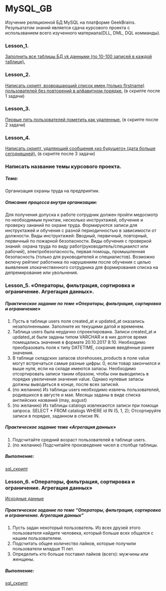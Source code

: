 # MySQL_GB

Изучение реляционной БД MySQL на платформе GeekBrains. 
Резульататом знаний является сдача курсового проекта с использванием всего изученного материала(DLL, DML, DQL комманды).   

### Lesson_1. 
[Заполнить все таблицы БД vk данными (по 10-100 записей в каждой таблице).](https://github.com/ZoooMX/MySQL_GB/blob/main/1-4_lesson/%D0%94%D0%BE%D0%BC%D0%B0%D1%88%D0%BD%D1%8F%D1%8F%20%D1%80%D0%B0%D0%B1%D0%BE%D1%82%D0%B0%20%D0%BA%20%D0%A3%D1%80%D0%BE%D0%BA%D1%83%204.%20%D0%92%D0%B5%D0%B1%D0%B8%D0%BD%D0%B0%D1%80.%20CRUD-%D0%BE%D0%BF%D0%B5%D1%80%D0%B0%D1%86%D0%B8%D0%B8.sql)

### Lesson_2.
[Написать скрипт, возвращающий список имен (только firstname) пользователей без повторений в алфавитном порядке.](https://github.com/ZoooMX/MySQL_GB/blob/main/1-4_lesson/%D0%94%D0%BE%D0%BC%D0%B0%D1%88%D0%BD%D1%8F%D1%8F%20%D1%80%D0%B0%D0%B1%D0%BE%D1%82%D0%B0%20%D0%BA%20%D0%A3%D1%80%D0%BE%D0%BA%D1%83%204.%20%D0%92%D0%B5%D0%B1%D0%B8%D0%BD%D0%B0%D1%80.%20CRUD-%D0%BE%D0%BF%D0%B5%D1%80%D0%B0%D1%86%D0%B8%D0%B8.sql) (в скрипте после 1 задачи)

### Lesson_3. 
[Первые пять пользователей пометить как удаленные.](https://github.com/ZoooMX/MySQL_GB/blob/main/1-4_lesson/%D0%94%D0%BE%D0%BC%D0%B0%D1%88%D0%BD%D1%8F%D1%8F%20%D1%80%D0%B0%D0%B1%D0%BE%D1%82%D0%B0%20%D0%BA%20%D0%A3%D1%80%D0%BE%D0%BA%D1%83%204.%20%D0%92%D0%B5%D0%B1%D0%B8%D0%BD%D0%B0%D1%80.%20CRUD-%D0%BE%D0%BF%D0%B5%D1%80%D0%B0%D1%86%D0%B8%D0%B8.sql) (в скрипте после 2 задачи)

### Lesson_4. 
[Написать скрипт, удаляющий сообщения «из будущего» (дата больше сегодняшней).](https://github.com/ZoooMX/MySQL_GB/blob/main/1-4_lesson/%D0%94%D0%BE%D0%BC%D0%B0%D1%88%D0%BD%D1%8F%D1%8F%20%D1%80%D0%B0%D0%B1%D0%BE%D1%82%D0%B0%20%D0%BA%20%D0%A3%D1%80%D0%BE%D0%BA%D1%83%204.%20%D0%92%D0%B5%D0%B1%D0%B8%D0%BD%D0%B0%D1%80.%20CRUD-%D0%BE%D0%BF%D0%B5%D1%80%D0%B0%D1%86%D0%B8%D0%B8.sql) (в скрипте после 3 задачи)

 
### Написать название темы курсового проекта.
##### Тема: 
Организация охраны труда на предприятии.
##### Описание процесса внутри организации: 
Для получения допуска к работе сотрудник должен пройти медосмотр по необходимым пунктам, 
несколько инструктажей, обучение и проверку зананий по охране труда. Формируются записи 
для инструктажей и обучения с разной периодичностью в зависимости от должности.
Виды инструктажей: Вводный, первичный, повторный, первичный по пожарной безопасности. 
Виды обучения с проверкой знаний: охрана труда по виду работ(руководитель/специаилст или рабочий), 
электробезопасность, первая помощь, промышленная безопасность (только для руководителей и специалистов).
Возможно включу рейтинг работника по нарушениям после обучения с целью выявления 
злокачественного сотрудника для формирования списка на депремирование или увольнения.

### Lesson_5. «Операторы, фильтрация, сортировка и ограничение. Агрегация данных». 
##### Практическое задание по теме «Операторы, фильтрация, сортировка и ограничение»
1. Пусть в таблице users поля created_at и updated_at оказались незаполненными. 
Заполните их текущими датой и временем.
2. Таблица users была неудачно спроектирована. Записи created_at и updated_at были 
заданы типом VARCHAR и в них долгое время помещались значения в формате 20.10.2017 8:10. 
Необходимо преобразовать поля к типу DATETIME, сохранив введённые ранее значения.
3. В таблице складских запасов storehouses_products в поле value могут встречаться 
самые разные цифры: 0, если товар закончился и выше нуля, если на складе имеются запасы. 
Необходимо отсортировать записи таким образом, чтобы они выводились в порядке увеличения 
значения value. Однако нулевые запасы должны выводиться в конце, после всех записей.
4. (по желанию) Из таблицы users необходимо извлечь пользователей, 
родившихся в августе и мае. Месяцы заданы в виде списка английских 
названий (may, august)
5. (по желанию) Из таблицы catalogs извлекаются записи при помощи запроса. 
SELECT * FROM catalogs WHERE id IN (5, 1, 2); Отсортируйте записи в порядке, 
заданном в списке IN.
##### Практическое задание теме «Агрегация данных»
1. Подсчитайте средний возраст пользователей в таблице users.
3. (по желанию) Подсчитайте произведение чисел в столбце таблицы.
##### Выполнение:
[sql_скрипт](https://github.com/ZoooMX/MySQL_GB/blob/main/5_lesson/%D0%94%D0%BE%D0%BC%D0%B0%D1%88%D0%BD%D1%8F%D1%8F%20%D1%80%D0%B0%D0%B1%D0%BE%D1%82%D0%B0%20%D0%BD%D0%B0%20%D0%A3%D1%80%D0%BE%D0%BA%205.%20%D0%92%D0%B8%D0%B4%D0%B5%D0%BE%D1%83%D1%80%D0%BE%D0%BA.%20.sql)

### Lesson_6. «Операторы, фильтрация, сортировка и ограничение. Агрегация данных»
[Исходные данные](https://github.com/ZoooMX/MySQL_GB/blob/main/6_lesson/vk_db_seed.sql)
##### Практическое задание по теме “Операторы, фильтрация, сортировка и ограничение. Агрегация данных”
1. Пусть задан некоторый пользователь. Из всех друзей этого пользователя найдите человека, который больше всех общался с нашим пользователем.
2. Подсчитать общее количество лайков, которые получили пользователи младше 11 лет.
3. Определить кто больше поставил лайков (всего): мужчины или женщины.
##### Выполнение:
[sql_скрипт](https://github.com/ZoooMX/MySQL_GB/blob/main/6_lesson/HW_6_lesson.sql)
